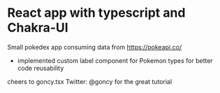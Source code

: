 # React app with typescript and Chakra-UI

Small pokedex app consuming data from https://pokeapi.co/

* implemented custom label component for Pokemon types for better code reusability

cheers to goncy.tsx   Twitter: @goncy  for the great tutorial
 